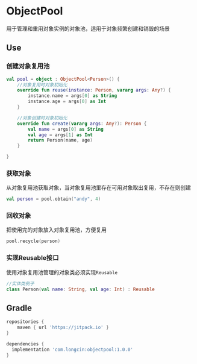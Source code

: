 # ObjectPool

用于管理和重用对象实例的对象池，适用于对象频繁创建和销毁的场景

## Use

### 创建对象复用池
```kotlin
val pool = object : ObjectPool<Person>() {
    //对象复用时对象初始化
    override fun reuse(instance: Person, vararg args: Any?) {
        instance.name = args[0] as String
        instance.age = args[0] as Int
    }

    //对象创建时对象初始化
    override fun create(vararg args: Any?): Person {
        val name = args[0] as String
        val age = args[1] as Int
        return Person(name, age)
    }

}
```
### 获取对象
从对象复用池获取对象，当对象复用池里存在可用对象取出复用，不存在则创建
```kotlin
val person = pool.obtain("andy", 4)
```
### 回收对象
把使用完的对象放入对象复用池，方便复用
```kotlin
pool.recycle(person)
```
### 实现Reusable接口
使用对象复用池管理的对象类必须实现`Reusable`

```kotlin
//实体类例子
class Person(val name: String, val age: Int) : Reusable
```


## Gradle
```groovy
repositories {
    maven { url 'https://jitpack.io' }
}

dependencies {
  implementation 'com.longcin:objectpool:1.0.0'
}
```

